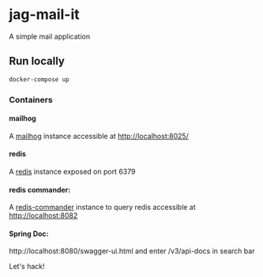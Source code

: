# jag-mail-it

A simple mail application

## Run locally

```bash
docker-compose up
```

### Containers

#### mailhog

A [mailhog](https://github.com/mailhog/MailHog) instance accessible at [http://localhost:8025/](http://localhost:8025/)

#### redis

A [redis](https://redis.io/) instance exposed on port 6379

#### redis commander:

A [redis-commander](http://joeferner.github.io/redis-commander/) instance to query redis accessible at [http://localhost:8082](http://localhost:8082)

#### Spring Doc:
http://localhost:8080/swagger-ui.html and enter /v3/api-docs in search bar

Let's hack!
